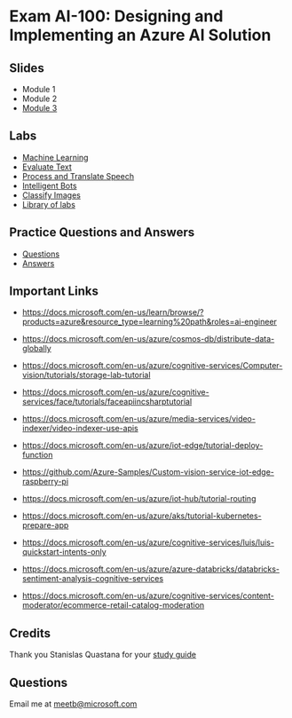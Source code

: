 # Exam AI-100: Designing and Implementing an Azure AI Solution

## Slides
- Module 1
- Module 2
- [Module 3](https://github.com/meet-bhagdev/ai-100/blob/master/Module%203.pptx)

## Labs
- [Machine Learning](https://docs.microsoft.com/learn/paths/publish-experiment-with-ml-studio/)
- [Evaluate Text](https://docs.microsoft.com/learn/paths/evaluate-text-with-language-services/)
- [Process and Translate Speech](https://docs.microsoft.com/learn/paths/translate-speech-with-speech-services/)
- [Intelligent Bots](https://docs.microsoft.com/learn/paths/create-bots-with-the-azure-bot-service/)
- [Classify Images](https://docs.microsoft.com/learn/paths/classify-images-with-vision-services/)
- [Library of labs](https://github.com/MicrosoftLearning/AI-100-Design-Implement-Azure-AISol) 

## Practice Questions and Answers
- [Questions](https://github.com/meet-bhagdev/ai-100/blob/master/Questions.docx)
- [Answers](https://github.com/meet-bhagdev/ai-100/blob/master/Answers.docx)

## Important Links
- https://docs.microsoft.com/en-us/learn/browse/?products=azure&resource_type=learning%20path&roles=ai-engineer

- https://docs.microsoft.com/en-us/azure/cosmos-db/distribute-data-globally

- https://docs.microsoft.com/en-us/azure/cognitive-services/Computer-vision/tutorials/storage-lab-tutorial

- https://docs.microsoft.com/en-us/azure/cognitive-services/face/tutorials/faceapiincsharptutorial

- https://docs.microsoft.com/en-us/azure/media-services/video-indexer/video-indexer-use-apis

- https://docs.microsoft.com/en-us/azure/iot-edge/tutorial-deploy-function

- https://github.com/Azure-Samples/Custom-vision-service-iot-edge-raspberry-pi

- https://docs.microsoft.com/en-us/azure/iot-hub/tutorial-routing

- https://docs.microsoft.com/en-us/azure/aks/tutorial-kubernetes-prepare-app

- https://docs.microsoft.com/en-us/azure/cognitive-services/luis/luis-quickstart-intents-only

- https://docs.microsoft.com/en-us/azure/azure-databricks/databricks-sentiment-analysis-cognitive-services

- https://docs.microsoft.com/en-us/azure/cognitive-services/content-moderator/ecommerce-retail-catalog-moderation



## Credits
Thank you Stanislas Quastana for your [study guide](https://stanislas.io/2019/08/23/preparation-guide-for-microsoft-ai-100-designing-and-implementing-an-azure-ai-solution-azure-ai-engineer-associate-certification/)

## Questions
Email me at meetb@microsoft.com 
